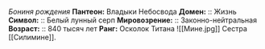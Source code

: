 *Бониня рождения*
**Пантеон:** Владыки Небосвода
**Домен:** :: Жизнь
**Символ:**        :: Белый лунный серп
**Мировозрение:**   :: Законно-нейтральная
**Возраст:**     :: 840 тысяч лет
**Ранг:** Осколок Титана
![[Мине.jpg]]
Сестра [[Силимине]].
